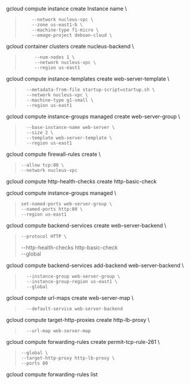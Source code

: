 gcloud compute instance create Instance name \

>         --network nucleus-vpc \
>         --zone us-east1-b \
>         --machine-type f1-micro \
>         --omage-project deboan-cloud \
>

gcloud container clusters create nucleus-backend \
>          --num-nodes 1 \
>          --network nucleus-vpc \
>          --region us-east1
          
gcloud compute instance-templates create web-server-template \
>       --metadata-from-file startup-script=startup.sh \
>       --network nucleus-vpc \
>       --machine-type g1-small \
>       --region us-east1
       
gcloud compute instance-groups managed create web-server-group \
>       --base-instance-name web-server \
>       --size 2 \
>       --template web-server-template \
>       --region us-east1
       
gcloud compute firewall-rules create <Copy FIREWALL_NAME given in the lab> \
>     --allow tcp:80 \
>     --network nucleus-vpc
  
gcloud compute http-health-checks create http-basic-check
  
gcloud compute instance-groups managed \
>     set-named-ports web-server-group \
>     --named-ports http:80 \
>     --region us-east1
  
gcloud compute backend-services create web-server-backend \
>     --protocol HTTP \
>    --http-health-checks http-basic-check \
>     --global
  
gcloud compute backend-services add-backend web-server-backend \
>       --instance-group web-server-group \
>       --instance-group-region us-east1 \
>       --global  
  
gcloud compute url-maps create web-server-map \
>       --default-service web-server-backend

gcloud compute target-http-proxies create http-lb-proxy \
>       --url-map web-server-map

gcloud compute forwarding-rules create permit-tcp-rule-261 \
>     --global \
>     --target-http-proxy http-lb-proxy \
>     --ports 80
  
gcloud compute forwarding-rules list  
